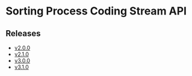 # Sorting Process Coding Stream API

## Releases

- [v2.0.0](https://TechSysApi.github.io/sorting-process-coding-stream-api-dist/v2.0.0/ui/?url=../complete-api.yaml)
- [v2.1.0](https://TechSysApi.github.io/sorting-process-coding-stream-api-dist/v2.1.0/ui/?url=../complete-api.yaml)
- [v3.0.0](https://TechSysApi.github.io/sorting-process-coding-stream-api-dist/v3.0.0/ui/?url=../complete-api.yaml)
- [v3.1.0](https://TechSysApi.github.io/sorting-process-coding-stream-api-dist/v3.1.0/ui/?url=../complete-api.yaml)
